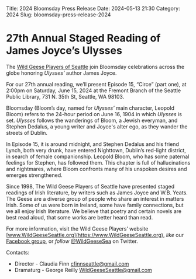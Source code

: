Title: 2024 Bloomsday Press Release
Date: 2024-05-13 21:30
Category: 2024
Slug: bloomsday-press-release-2024

# 27th Annual Staged Reading of James Joyce’s Ulysses

The [Wild Geese Players of Seattle](https://www.wildgeeseseattle.org/)
join Bloomsday celebrations across the globe
honoring *Ulysses’* author James Joyce.

For our 27th annual reading, we’ll present Episode 15, “Circe” (part one),
at 2:00pm on Saturday, June 15, 2024
at the Fremont Branch of the Seattle Public Library,
731 N. 35th St,
Seattle, WA 98103.

Bloomsday (Bloom’s day, named for *Ulysses’* main character, Leopold Bloom)
refers to the 24-hour period on June 16, 1904 in which *Ulysses* is set.
*Ulysses* follows the wanderings of Bloom, a Jewish everyman,
and Stephen Dedalus, a young writer and Joyce's alter ego,
as they wander the streets of Dublin.

In Episode 15, it is around midnight,
and Stephen Dedalus and his friend Lynch, both very drunk,
have entered Nighttown, Dublin’s red-light district,
in search of female companionship.
Leopold Bloom, who has some paternal feelings for Stephen,
has followed them.
This chapter is full of hallucinations and nightmares,
where Bloom confronts many of his unspoken desires
and emerges strengthened.

Since 1998, The Wild Geese Players of Seattle
have presented staged readings of Irish literature,
by writers such as James Joyce and W.B. Yeats.
The Geese are a diverse group of people
who share an interest in matters Irish.
Some of us were born in Ireland, some have family connections,
but we all enjoy Irish literature.
We believe that poetry and certain novels are best read aloud,
that some works are better heard than read.

For more information,
visit the Wild Geese Players’ website
[www.WildGeeseSeattle.org](https://www.WildGeeseSeattle.org),
*like* our [Facebook group](https://www.facebook.com/groups/51261017427/),
or *follow* [@WildGeeseSea](https://twitter.com/wildgeesesea) on Twitter.

Contacts:

- Director - Claudia Finn [cfinnseattle@gmail.com](mailto:cfinnseattle@gmail.com)
- Dramaturg - George Reilly [WildGeeseSeattle@gmail.com](mailto:WildGeeseSeattle@gmail.com)
